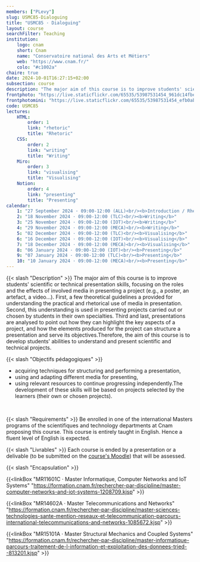 ```yaml
---
members: ["PLevy"]
slug: USMC85-Dialoguing
title: "USMC85 · Dialoguing"
layout: course
searchFilter: Teaching
institution:
    logo: cnam
    short: Cnam
    name: "Conservatoire national des Arts et Métiers"
    web: "https://www.cnam.fr/"
    colo: "#c1002a"
chaire: true
date: 2024-10-01T16:27:15+02:00
subsection: course
description: "The major aim of this course is to improve students' scientific or technical presentation skills, focusing on the roles and the effects of involved media in presenting a project (e.g., a poster, an artefact, a video...)."
frontphoto: "https://live.staticflickr.com/65535/53987531454_961dc14fbe_o.jpg"
frontphotomini: "https://live.staticflickr.com/65535/53987531454_efb0ab05e7_w.jpg"
code: USMC85
lectures:
    HTML:
        order: 1
        link: "rhetoric"
        title: "Rhetoric"
    CSS:
        order: 2
        link: "writing"
        title: "Writing"
    Miro:
        order: 3
        link: "visualising"
        title: "Visualising"
    Notion:
        order: 4
        link: "presenting"
        title: "Presenting"
calendar:
    1: "27 September 2024 · 09:00-12:00 (ALL)<br/><b>Introduction / Rhetoric</b>"
    2: "18 November 2024 · 09:00-12:00 (TLC)<br/><b>Writing</b>"
    3: "25 November 2024 · 09:00-12:00 (IOT)<br/><b>Writing</b>"
    4: "29 November 2024 · 09:00-12:00 (MECA)<br/><b>Writing</b>"
    5: "02 December 2024 · 09:00-12:00 (TLC)<br/><b>Visualising</b>"
    6: "16 December 2024 · 09:00-12:00 (IOT)<br/><b>Visualising</b>"
    7: "18 December 2024 · 09:00-12:00 (MECA)<br/><b>Visualising</b>"
    8: "06 January 2024 · 09:00-12:00 (IOT)<br/><b>Presenting</b>"
    9: "07 January 2024 · 09:00-12:00 (TLC)<br/><b>Presenting</b>"
    10: "10 January 2024 · 09:00-12:00 (MECA)<br/><b>Presenting</b>"
---
```

{{< slash "Description" >}} 
The major aim of this course is to improve students' scientific or technical presentation skills, focusing on the roles and the effects of involved media in presenting a project (e.g., a poster, an artefact, a video...). First, a few theoretical guidelines a provided for understanding the practical and rhetorical use of media in presentation. Second, this understanding is used in presenting projects carried out or chosen by students in their own specialties. Third and last, presentations are analysed to point out how they can highlight the key aspects of a project, and how the elements produced for the project can structure a presentation and serve its objectives.Therefore, the aim of this course is to develop students' abilities to understand and present scientific and technical projects.

{{< slash "Objectifs pédagogiques" >}}
- acquiring techniques for structuring and performing a presentation,
- using and adapting different media for presenting,
- using relevant resources to continue progressing independently.The development of these skills will be based on projects selected by the learners (their own or chosen projects).

&nbsp;

{{< slash "Requirements" >}}
Be enrolled in one of the international Masters programs of the scientifiques and technology departments at Cnam proposing this course. This course is entirely taught in English. Hence a fluent level of English is expected.


{{< slash "Livrables" >}} Each course is ended by a presentation or a delivable (to be submitted on the [course's Moodle](https://par.moodle.lecnam.net/course/view.php?id=24508)) that will be assessed.


{{< slash "Encapsulation" >}}

{{<linkBox "MR11601C · Master Informatique, Computer Networks and IoT Systems" "https://formation.cnam.fr/rechercher-par-discipline/master-computer-networks-and-iot-systems-1208709.kjsp" >}}

{{<linkBox "MR14602A · Master Telecommunications and Networks" "https://formation.cnam.fr/rechercher-par-discipline/master-sciences-technologies-sante-mention-reseaux-et-telecommunication-parcours-international-telecommunications-and-networks-1085672.kjsp" >}}

{{<linkBox "MR15101A · Master Structural Mechanics and Coupled Systems" "https://formation.cnam.fr/rechercher-par-discipline/master-informatique-parcours-traitement-de-l-information-et-exploitation-des-donnees-tried--813201.kjsp" >}}
